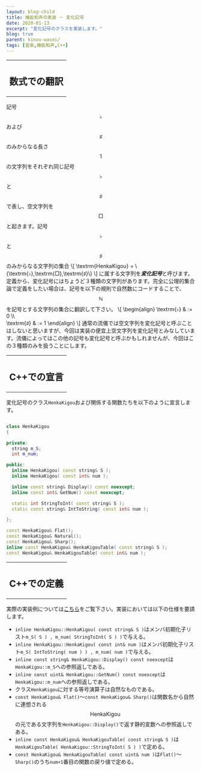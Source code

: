 ```yaml
---
layout: blog-child
title: 機能和声の実装 － 変化記号
date: 2020-01-13
excerpt: "変化記号のクラスを実装します。"
blog: true
parent: kinou-wasei/
tags: [音楽,機能和声,C++]
---
```


<table>
  <tr>
    <th>
      <h2>数式での翻訳</h2>
    </th>
  </tr>
</table>

記号$$\textrm{♭}$$および$$\textrm{♯}$$のみからなる長さ$$1$$の文字列をそれぞれ同じ記号$$\textrm{♭}$$と$$\textrm{♯}$$で表し、空文字列を$$\textrm{□}$$と起きます。記号$$\textrm{♭}$$と$$\textrm{♯}$$のみからなる文字列の集合
\\[
\textrm{HenkaKigou} = \\{\textrm{♭},\textrm{□},\textrm{♯}\\}
\\]
に属する文字列を***変化記号***と呼びます。定義から、変化記号にはちょうど３種類の文字列があります。完全に公理的集合論で定義をしたい場合は、記号を以下の規則で自然数にコードすることで、$$\mathbb{N}$$を記号とする文字列の集合に翻訳して下さい。
\\[
\begin{align}
\textrm{♭} & := 0 \\\\\
\textrm{♯} & := 1
\end{align}
\\]
通常の流儀では空文字列を変化記号と呼ぶことはしないと思いますが、今回は実装の便宜上空文字列を変化記号とみなしています。流儀によってはこの他の記号も変化記号と呼ぶかもしれませんが、今回はこの３種類のみを扱うことにします。


<table>
  <tr>
    <th>
      <h2>C++での宣言</h2>
    </th>
  </tr>
</table>

変化記号のクラス`HenkaKigou`および関係する関数たちを以下のように宣言します。

~~~c++

class HenkaKigou
{

private:
  string m_S;
  int m_num;

public:
  inline HenkaKigou( const string& S );
  inline HenkaKigou( const int& num );

  inline const string& Display() const noexcept;
  inline const int& GetNum() const noexcept;

  static int StringToInt( const string& S );
  static const string& IntToString( const int& num );

};

const HenkaKigou& Flat();
const HenkaKigou& Natural();
const HenkaKigou& Sharp();
inline const HenkaKigou& HenkaKigouTable( const string& S );
const HenkaKigou& HenkaKigouTable( const int& num );

~~~


<table>
  <tr>
    <th>
      <h2>C++での定義</h2>
    </th>
  </tr>
</table>

実際の実装例については[こちら](https://github.com/p-adic/cpp/tree/master/Music/OnMei/HenkaKigou)をご覧下さい。実装においては以下の仕様を要請します。
- `inline HenkaKigou::HenkaKigou( const string& S )`はメンバ初期化子リスト`m_S( S ) , m_num( StringToInt( S ) )`で与える。
- `inline HenkaKigou::HenkaKigou( const int& num )`はメンバ初期化子リスト`m_S( IntToString( num ) ) , m_num( num )`で与える。
- `inline const string& HenkaKigou::Display() const noexcept`は`HenkaKigou::m_S`への参照返しである。
- `inline const uint& HenkaKigou::GetNum() const noexcept`は`HenkaKigou::m_num`への参照返しである。
- クラス`HenkaKigou`に対する等号演算子は自然なものである。
- `const HenkaKigou& Flat()`～`const HenkaKigou& Sharp()`は関数名から自然に連想される$$\textrm{HenkaKigou}$$の元である文字列を`HenkaKigou::Display()`で返す静的変数への参照返しである。
- `inline const HenkaKigou& HenkaKigouTable( const string& S )`は`HenkaKigouTable( HenkaKigou::StringToInt( S ) )`で定める。
- `const HenkaKigou& HenkaKigouTable( const uint& num )`は`Flat()`～`Sharp()`のうち`num+1`番目の関数の戻り値で定める。
